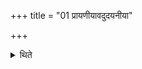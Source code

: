 +++
title = "01 प्रायणीयावदुदयनीया"

+++

<details><summary>थिते</summary>

प्रायणीयावदुदयनीया १
</details>
